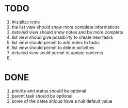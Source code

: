 # TODO

1. inizialize tests
1. the list view should show more complete informations
1. detailed view should show notes and be more complete
1. list view shoud give possibility to create new tasks
1. list view should permit to add notes to tasks
1. list view should permit to delete activities
1. detailed view sould permit to update contents
1. 



# DONE
1. priority and status should be optional
1. parent task should be optional
1. some of the dates shloud have a null default value
